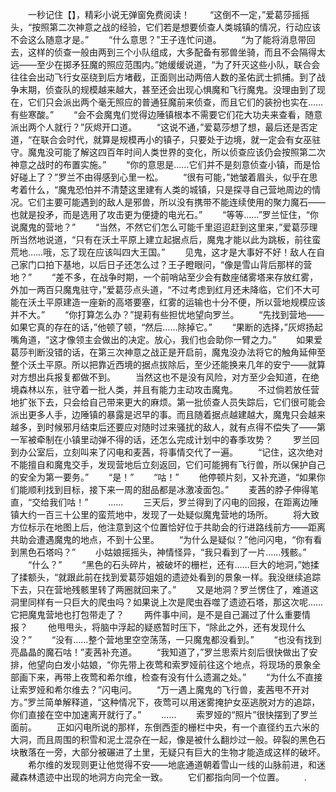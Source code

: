　　一秒记住【】，精彩小说无弹窗免费阅读！
　　“这倒不一定，”爱葛莎摇摇头，“按照第二次神意之战的经验，它们若是想要侦查人类城镇的情况，行动应该不会这么随意才是。”
　　“什么意思？”王子连忙问道。
　　“为了能将消息带回去，这样的侦查一般由两到三个小队组成，大多配备有邪兽坐骑，而且不会隔得太远——至少在掷矛狂魔的照应范围内。”她缓缓说道，“为了歼灭这些小队，联合会往往会出动飞行女巫绕到后方堵截，正面则出动两倍人数的圣佑武士抓捕。到了战争末期，侦查队的规模越来越大，甚至还会出现心惧魔和飞行魔鬼。没理由到了现在，它们只会派出两个毫无照应的普通狂魔前来侦查，而且它们的装扮也实在……有些寒酸。”
　　“会不会魔鬼们觉得边陲镇根本不需要它们花大功夫来查看，随意派出两个人就行？”灰烬开口道。
　　“这说不通，”爱葛莎想了想，最后还是否定道，“在联合会时代，就算是规模再小的镇子，只要处于边境，就一定会有女巫驻守。魔鬼没可能了解这四百年时间人类世界的变化，所以侦查应该仍会按照第二次神意之战时的布置实施。”
　　“你的意思是……它们并不是刻意侦查小镇，而是恰好碰上了？”罗兰不由得感到心里一松。
　　“很有可能，”她皱着眉头，似乎在思考着什么，“魔鬼恐怕并不清楚这里建有人类的城镇，只是探寻自己营地周边的情况。它们主要可能遇到的敌人是邪兽，所以没有携带不能连续使用的聚力魔石——也就是投矛，而是选用了攻击更为便捷的电光石。”
　　“等等……”罗兰怔住，“你说魔鬼的营地？”
　　“当然，不然它们怎么可能千里迢迢赶到这里来，”爱葛莎理所当然地说道，“只有在沃土平原上建立起据点后，魔鬼才能以此为跳板，前往蛮荒地……哦，忘了现在应该叫四大王国。”
　　见鬼，这才是大事好不好！敌人在自己家门口拍下基地，以后日子还怎么过？王子瞪眼问，“像是雪山背后那样的营地？”
　　“差不多，在战争时期，一个前哨站至少会有数座储雾塔来存放红雾，外加一两百只魔鬼驻守，”爱葛莎点头道，“不过考虑到红月还未降临，它们不大可能在沃土平原建造一座新的高塔要塞，红雾的运输也十分不便，所以营地规模应该并不大。”
　　“你打算怎么办？”提莉有些担忧地望向罗兰。
　　“先找到营地——如果它真的存在的话，”他顿了顿，“然后……除掉它。”
　　“果断的选择，”灰烬扬起嘴角道，“这才像领主会做出的决定。放心，我们也会助你一臂之力。”
　　如果爱葛莎判断没错的话，在第三次神意之战正是开启前，魔鬼没办法将它的触角延伸至整个沃土平原。所以把靠近西境的据点拔除后，至少还能换来几年的安宁——就算对方想出兵报复都做不到。
　　当然这也不是没有风险，对方至少会知道，在绝境森林以东，驻守着一批人类，并且有能力主动攻击魔鬼。
　　不过倘若放任营地扩张下去，只会给自己带来更大的麻烦。第一批侦查人员失踪后，它们很可能会派出更多人手，边陲镇的暴露是迟早的事。而且随着据点越建越大，魔鬼只会越来越多，到时候邪月结束后还要应对随时过来骚扰的敌人，就有点得不偿失了——第一军被牵制在小镇里动弹不得的话，还怎么完成计划中的春季攻势？
　　罗兰回到办公室后，立刻叫来了闪电和麦茜，将事情交代了一遍。
　　“记住，这次绝对不能擅自和魔鬼交手，发现营地后立刻返回，它们可能拥有飞行兽，所以保护自己的安全为第一要务。”
　　“是！”
　　“咕！”
　　他停顿片刻，又补充道，“如果你们能顺利找到目标，接下来一周的甜品都是冰激凌面包。”
　　麦茜的脖子伸得笔直，“交给我们咕！”
　　……
　　三天后，罗兰得到了闪电的回报，在距离边陲镇大约一百三十公里的蛮荒地中，发现了一处疑似魔鬼营地的场所。
　　将大致方位标示在地图上后，他注意到这个位置恰好位于共助会的行进路线前方——距离共助会遭遇魔鬼的地点，不到十公里。
　　“为什么是疑似？”他问闪电，“你有看到黑色石塔吗？”
　　小姑娘摇摇头，神情怪异，“我只看到了一片……残骸。”
　　“什么？”
　　“黑色的石头碎片，被破坏的栅栏，还有……巨大的地洞，”她揉了揉额头，“就跟此前在找到爱葛莎姐姐的遗迹处看到的景象一样。我没继续追踪下去，只在营地残骸里转了两圈就回来了。”
　　又是地洞？罗兰愣住了，难道这洞里同样有一只巨大的爬虫吗？如果说上次是爬虫吞噬了遗迹石塔，那这次呢……它把魔鬼营地也打包带走了？
　　两件事中间，是不是自己漏过了什么重要情报？
　　他甩甩头，将脑中浮起的疑惑暂时压下，“除此之外，还有发现什么没？”
　　“没有……整个营地里空空荡荡，一只魔鬼都没看到。”
　　“也没有找到亮晶晶的魔石咕！”麦茜补充道。
　　“我知道了，”罗兰思索片刻后很快做出了安排，他望向白发小姑娘，“你先带上夜莺和索罗娅前往这个地点，将现场的景象全部画下来，再带上夜莺和希尔维，检查有没有什么遗漏之处。”
　　“为什么不直接让索罗娅和希尔维去？”闪电问。
　　“万一遇上魔鬼的飞行兽，麦茜甩不开对方。”罗兰简单解释道，“这种情况下，夜莺可以用迷雾掩护女巫逃脱对方的追踪，你们直接在空中加速离开就行了。”
　　……
　　索罗娅的“照片”很快摆到了罗兰面前。
　　正如闪电所说的那样，东倒西歪的栅栏中央，有一个直径约五六米的大洞，而且周围的积雪和泥土混杂在一起，像是被什么翻炒过一般。碎裂的黑色石块散落在一旁，大部分被碾进了土里，无疑只有巨大的生物才能造成这样的破坏。
　　希尔维的发现则更让他觉得不安——地底通道朝着雪山一线的山脉前进，和迷藏森林遗迹中出现的地洞方向完全一致。
　　它们都指向同一个位置。
　　.
